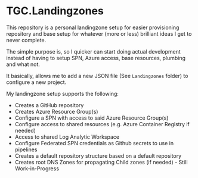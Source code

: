 # TGC.Landingzones

This repository is a personal landingzone setup for easier provisioning repository and base setup for whatever (more or less) brilliant ideas I get to never complete.

The simple purpose is, so I quicker can start doing actual development instead of having to setup SPN, Azure access, base resources, plumbing and what not.

It basically, allows me to add a new JSON file (See `Landingzones` folder) to configure a new project.

My landingzone setup supports the following:
* Creates a GitHub repository
* Creates Azure Resource Group(s)
* Configure a SPN with access to said Azure Resource Group(s)
* Configure access to shared resources (e.g. Azure Container Registry if needed)
* Access to shared Log Analytic Workspace
* Configure Federated SPN credentials as Github secrets to use in pipelines
* Creates a default repository structure based on a default repository
* Creates root DNS Zones for propagating Child zones (if needed) - Still Work-in-Progress